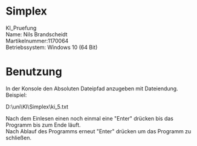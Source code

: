 # Simplex
 KI_Pruefung<br>
 Name: Nils Brandscheidt<br>
 Martikelnummer:1170064<br>
 Betriebssystem: Windows 10 (64 Bit)<br>
 
 
# Benutzung 
In der Konsole den Absoluten Dateipfad anzugeben mit Dateiendung.<br>
Beispiel:<br>

D:\uni\KI\Simplex\ki_5.txt

Nach dem Einlesen einen noch einmal eine "Enter" drücken bis das Programm bis zum Ende läuft.<br>
Nach Ablauf des Programms erneut "Enter" drücken um das Programm zu schließen.
